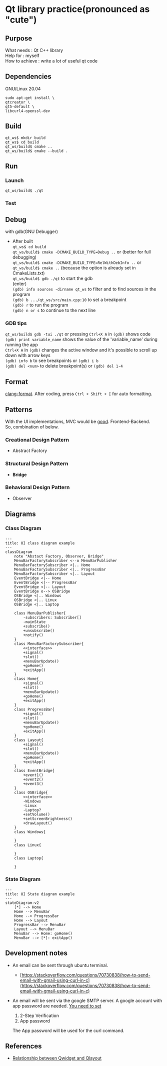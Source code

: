 # Qt library practice(pronounced as "cute")
## Purpose
What needs : Qt C++ library  
Help for : myself  
How to achieve : write a lot of useful qt code
## Dependencies
GNU/Linux 20.04
```
sudo apt-get install \
qtcreator \
qt5-default \
libcurl4-openssl-dev
```
## Build
```
qt_ws$ mkdir build
qt_ws$ cd build
qt_ws/build$ cmake ..
qt_ws/build$ cmake --build .
```
## Run
### Launch
```
qt_ws/build$ ./qt
```
### Test

## Debug
with gdb(GNU Debugger)  
- After built  
`qt_ws$ cd build`  
`qt_ws/build$ cmake -DCMAKE_BUILD_TYPE=Debug ..` or (better for full debugging)  
`qt_ws/build$ cmake -DCMAKE_BUILD_TYPE=RelWithDebInfo ..` or  
`qt_ws/build$ cmake ..` (because the option is already set in CmakeLists.txt)  
`qt_ws/build$ gdb ./qt` to start the gdb  
(enter)  
`(gdb) info sources -dirname qt_ws` to filter and to find sources in the program  
`(gdb) b .../qt_ws/src/main.cpp:10` to set a breakpoint  
`(gdb) r` to run the program  
`(gdb) n or s` to continue to the next line  

### GDB tips
`qt_ws/build$ gdb -tui ./qt` or pressing `Ctrl+X A` in `(gdb)` shows code  
`(gdb) print variable_name` shows the value of the 'variable_name' during running the app  
`Ctrl+X A` in `(gdb)` changes the active window and it's possible to scroll up down with arrow keys  
`(gdb) info b` to see breakpoints or `(gdb) i b`  
`(gdb) del <num>` to delete breakpoint(s) or `(gdb) del 1-4`  

## Format
[clang-format](.clang-format). After coding, press `Ctrl + Shift + I` for auto formatting.  
## Patterns
With the UI implementations, MVC would be [good](https://stackoverflow.com/questions/9419147/which-software-design-patterns-do-common-gui-frameworks-exhibit). Frontend-Backend.  
So, combination of below.  
### Creational Design Pattern
- Abstract Factory
### Structural Design Pattern
- **Bridge**
### Behavioral Design Pattern
- Observer
## Diagrams
### Class Diagram
```mermaid
---
title: UI class diagram example
---
classDiagram
    note "Abstact Factory, Observer, Bridge"
    MenuBarFactorySubscriber <--o MenuBarPublisher
    MenuBarFactorySubscriber <|.. Home
    MenuBarFactorySubscriber <|.. ProgressBar
    MenuBarFactorySubscriber <|.. Layout
    EventBridge <|-- Home
    EventBridge <|-- ProgressBar
    EventBridge <|-- Layout
    EventBridge o--> OSBridge
    OSBridge <|.. Windows
    OSBridge <|.. Linux
    OSBridge <|.. Laptop

    class MenuBarPublisher{
        -subscribers: Subscriber[]
        -mainState
        +subscribe()
        +unsubscribe()
        +notify()
    }
    class MenuBarFactorySubscriber{
        <<interface>>
        +signal()
        +slot()
        +menuBarUpdate()
        +goHome()
        +exitApp()
    }
    class Home{
        +signal()
        +slot()
        +menuBarUpdate()
        +goHome()
        +exitApp()
    }
    class ProgressBar{
        +signal()
        +slot()
        +menuBarUpdate()
        +goHome()
        +exitApp()
    }
    class Layout{
        +signal()
        +slot()
        +menuBarUpdate()
        +goHome()
        +exitApp()
    }
    class EventBridge{
        +event1()
        +event2()
        +event3()
    }
    class OSBridge{
        <<interface>>
        -Windows
        -Linux
        -Laptop?
        +setVolume()
        +setScreenBrightness()
        +drawLayout()
    }
    class Windows{

    }
    class Linux{

    }
    class Laptop{

    }
```
### State Diagram
```mermaid
---
title: UI State diagram example
---
stateDiagram-v2
    [*] --> Home
    Home --> MenuBar
    Home --> ProgressBar
    Home --> Layout
    ProgressBar --> MenuBar
    Layout --> MenuBar
    MenuBar --> Home: goHome()
    MenuBar --> [*]: exitApp()
```
## Development notes
- An email can be sent through ubuntu terminal.
  - [https://stackoverflow.com/questions/70730838/how-to-send-email-with-gmail-using-curl-in-c](https://stackoverflow.com/questions/70730838/how-to-send-email-with-gmail-using-curl-in-c)
- An email will be sent via the google SMTP server. A google account with app password are needed. [You need to set](https://support.google.com/mail/answer/185833?hl=en)
  1. 2-Step Verification 
  2. App password
   
  The App password will be used for the curl command.

## References
- [Relationship between Qwidget and Qlayout](https://stackoverflow.com/questions/24262564/convert-between-qlayout-and-qwidget)